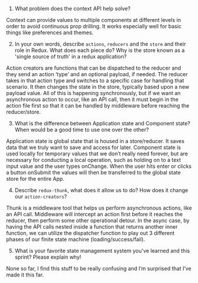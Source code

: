 1. What problem does the context API help solve?

Context can provide values to multiple components at different levels in order to avoid continuous prop drilling.  It works especially well for basic things like preferences and themes.

2. In your own words, describe `actions`, `reducers` and the `store` and their role in Redux. What does each piece do? Why is the store known as a 'single source of truth' in a redux application?

Action creators are functions that can be dispatched to the reducer and they send an action ‘type’ and an optional payload, if needed.  The reducer takes in that action type and switches to a specific case for handling that scenario.  It then changes the state in the store, typically based upon a new payload value.  All of this is happening synchronously, but if we want an asynchronous action to occur, like an API call, then it must begin in the action file first so that it can be handled by middleware before reaching the reducer/store.

3. What is the difference between Application state and Component state? When would be a good time to use one over the other?

Application state is global state that is housed in a store/reducer.  It saves data that we truly want to save and access for later.  Component state is used locally for temporary values that we don’t really need forever, but are necessary for conducting a local operation, such as holding on to a text input value and the user types onChange.  When the user hits enter or clicks a button onSubmit the values will then be transferred to the global state store for the entire App.

4. Describe `redux-thunk`, what does it allow us to do? How does it change our `action-creators`?

Thunk is a middleware tool that helps us perform asynchronous actions, like an API call.  Middleware will intercept an action first before it reaches the reducer, then perform some other operational detour.  In the async case, by having the API calls nested inside a function that returns another inner function, we can utilize the dispatcher function to play out 3 different phases of our finite state machine (loading/success/fail). 

5. What is your favorite state management system you've learned and this sprint? Please explain why!

None so far, I find this stuff to be really confusing and I’m surprised that I’ve made it this far.